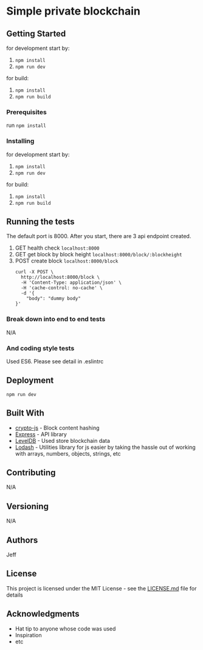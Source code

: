 # Simple private blockchain


## Getting Started

for development start by:
1. `npm install`
2. `npm run dev`

for build:
1. `npm install`
2. `npm run build`


### Prerequisites

run `npm install`

### Installing

for development start by:
1. `npm install`
2. `npm run dev`

for build:
1. `npm install`
2. `npm run build`


## Running the tests

The default port is 8000.
After you start, there are 3 api endpoint created.

1. GET health check `localhost:8000`
2. GET get block by block height `localhost:8000/block/:blockheight`
3. POST create block `localhost:8000/block`
    ```
    curl -X POST \
      http://localhost:8000/block \
      -H 'Content-Type: application/json' \
      -H 'cache-control: no-cache' \
      -d '{
    	"body": "dummy body"
    }'
    ```  

### Break down into end to end tests
N/A



### And coding style tests
Used ES6.
Please see detail in .eslintrc

## Deployment
`npm run dev`

## Built With

* [crypto-js](https://github.com/brix/crypto-js) - Block content hashing
* [Express](https://github.com/expressjs/express) - API library
* [LevelDB](https://github.com/google/leveldb) - Used store blockchain data
* [Lodash](https://github.com/lodash/lodash) - Utilities library for js easier by taking the hassle out of working with arrays, numbers, objects, strings, etc


## Contributing
N/A

## Versioning
N/A

## Authors
Jeff

## License

This project is licensed under the MIT License - see the [LICENSE.md](LICENSE.md) file for details

## Acknowledgments

* Hat tip to anyone whose code was used
* Inspiration
* etc
